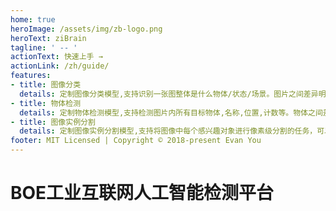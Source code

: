 ```yaml
---
home: true
heroImage: /assets/img/zb-logo.png
heroText: ziBrain
tagline: ' -- '
actionText: 快速上手 →
actionLink: /zh/guide/
features:
- title: 图像分类
  details: 定制图像分类模型,支持识别一张图整体是什么物体/状态/场景。图片之间差异明显的情况下,训练数据每类仅需20-100张,最快10分钟训练完毕
- title: 物体检测
  details: 定制物体检测模型,支持检测图片内所有目标物体,名称,位置,计数等。物体之间差异明显情况下,训练数据各标签仅需20-100张图片,训练时间仅需30分钟
- title: 图像实例分割
  details: 定制图像实例分割模型,支持将图像中每个感兴趣对象进行像素级分割的任务，可以识别每个目标的位置和轮廓(像素级)
footer: MIT Licensed | Copyright © 2018-present Evan You
---
```


# BOE工业互联网人工智能检测平台
